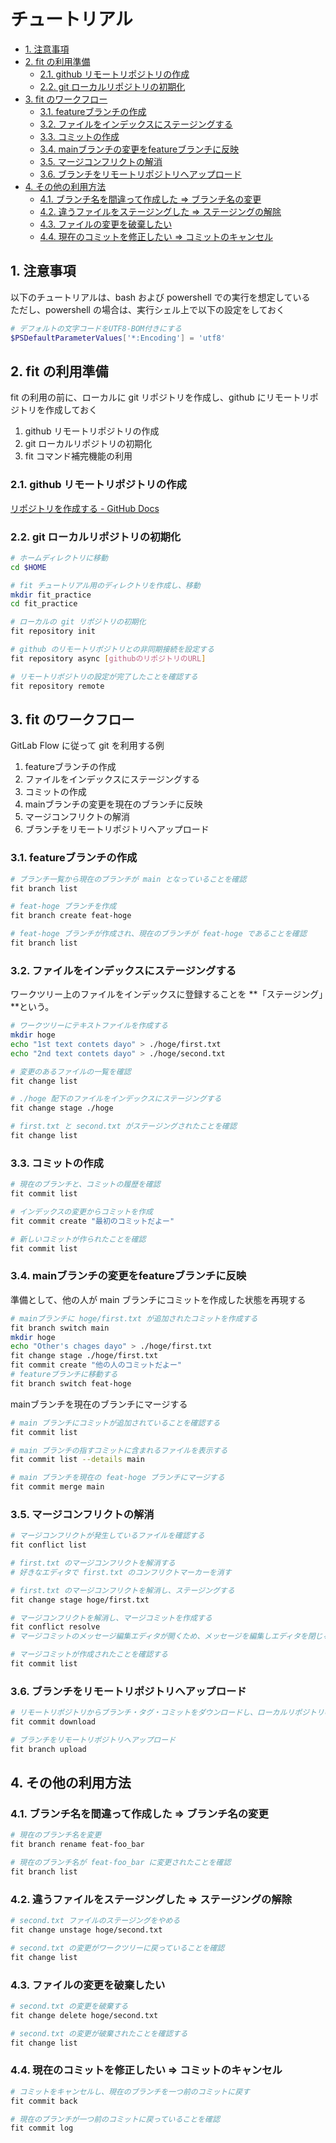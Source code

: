 # チュートリアル

- [1. 注意事項](#1-注意事項)
- [2. fit の利用準備](#2-fit-の利用準備)
  - [2.1. github リモートリポジトリの作成](#21-github-リモートリポジトリの作成)
  - [2.2. git ローカルリポジトリの初期化](#22-git-ローカルリポジトリの初期化)
- [3. fit のワークフロー](#3-fit-のワークフロー)
  - [3.1. featureブランチの作成](#31-featureブランチの作成)
  - [3.2. ファイルをインデックスにステージングする](#32-ファイルをインデックスにステージングする)
  - [3.3. コミットの作成](#33-コミットの作成)
  - [3.4. mainブランチの変更をfeatureブランチに反映](#34-mainブランチの変更をfeatureブランチに反映)
  - [3.5. マージコンフリクトの解消](#35-マージコンフリクトの解消)
  - [3.6. ブランチをリモートリポジトリへアップロード](#36-ブランチをリモートリポジトリへアップロード)
- [4. その他の利用方法](#4-その他の利用方法)
  - [4.1. ブランチ名を間違って作成した ⇒ ブランチ名の変更](#41-ブランチ名を間違って作成した--ブランチ名の変更)
  - [4.2. 違うファイルをステージングした ⇒ ステージングの解除](#42-違うファイルをステージングした--ステージングの解除)
  - [4.3. ファイルの変更を破棄したい](#43-ファイルの変更を破棄したい)
  - [4.4. 現在のコミットを修正したい ⇒ コミットのキャンセル](#44-現在のコミットを修正したい--コミットのキャンセル)


## 1. 注意事項

以下のチュートリアルは、bash および powershell での実行を想定している  
ただし、powershell の場合は、実行シェル上で以下の設定をしておく

```powershell
# デフォルトの文字コードをUTF8-BOM付きにする
$PSDefaultParameterValues['*:Encoding'] = 'utf8'
```

## 2. fit の利用準備

fit の利用の前に、ローカルに git リポジトリを作成し、github にリモートリポジトリを作成しておく

1. github リモートリポジトリの作成
2. git ローカルリポジトリの初期化
3. fit コマンド補完機能の利用

### 2.1. github リモートリポジトリの作成

[リポジトリを作成する - GitHub Docs](https://docs.github.com/ja/get-started/quickstart/create-a-repo)

### 2.2. git ローカルリポジトリの初期化

```bash
# ホームディレクトリに移動
cd $HOME
```
```bash
# fit チュートリアル用のディレクトリを作成し、移動
mkdir fit_practice
cd fit_practice
```
```bash
# ローカルの git リポジトリの初期化
fit repository init
```
```bash
# github のリモートリポジトリとの非同期接続を設定する
fit repository async [githubのリポジトリのURL]
```
```bash
# リモートリポジトリの設定が完了したことを確認する
fit repository remote
```

## 3. fit のワークフロー

GitLab Flow に従って git を利用する例

1. featureブランチの作成
2. ファイルをインデックスにステージングする
3. コミットの作成
4. mainブランチの変更を現在のブランチに反映
5. マージコンフリクトの解消
6. ブランチをリモートリポジトリへアップロード

### 3.1. featureブランチの作成

```bash
# ブランチ一覧から現在のブランチが main となっていることを確認
fit branch list
```
```bash
# feat-hoge ブランチを作成
fit branch create feat-hoge
```
```bash
# feat-hoge ブランチが作成され、現在のブランチが feat-hoge であることを確認
fit branch list
```

### 3.2. ファイルをインデックスにステージングする

ワークツリー上のファイルをインデックスに登録することを **「ステージング」**という。

```bash
# ワークツリーにテキストファイルを作成する
mkdir hoge
echo "1st text contets dayo" > ./hoge/first.txt
echo "2nd text contets dayo" > ./hoge/second.txt
```
```bash
# 変更のあるファイルの一覧を確認
fit change list
```
```bash
# ./hoge 配下のファイルをインデックスにステージングする
fit change stage ./hoge
```
```bash
# first.txt と second.txt がステージングされたことを確認
fit change list
```

### 3.3. コミットの作成

```bash
# 現在のブランチと、コミットの履歴を確認
fit commit list
```
```bash
# インデックスの変更からコミットを作成
fit commit create "最初のコミットだよー"
```
```bash
# 新しいコミットが作られたことを確認
fit commit list
```



### 3.4. mainブランチの変更をfeatureブランチに反映

準備として、他の人が main ブランチにコミットを作成した状態を再現する
```bash
# mainブランチに hoge/first.txt が追加されたコミットを作成する
fit branch switch main
mkdir hoge
echo "Other's chages dayo" > ./hoge/first.txt
fit change stage ./hoge/first.txt
fit commit create "他の人のコミットだよー"
# featureブランチに移動する
fit branch switch feat-hoge
```

mainブランチを現在のブランチにマージする
```bash
# main ブランチにコミットが追加されていることを確認する
fit commit list
```
```bash
# main ブランチの指すコミットに含まれるファイルを表示する
fit commit list --details main
```
```bash
# main ブランチを現在の feat-hoge ブランチにマージする
fit commit merge main
```

### 3.5. マージコンフリクトの解消

```bash
# マージコンフリクトが発生しているファイルを確認する
fit conflict list
```
```bash
# first.txt のマージコンフリクトを解消する
# 好きなエディタで first.txt のコンフリクトマーカーを消す
```
```bash
# first.txt のマージコンフリクトを解消し、ステージングする
fit change stage hoge/first.txt
```
```bash
# マージコンフリクトを解消し、マージコミットを作成する
fit conflict resolve
# マージコミットのメッセージ編集エディタが開くため、メッセージを編集しエディタを閉じる
```
```bash
# マージコミットが作成されたことを確認する
fit commit list
```

### 3.6. ブランチをリモートリポジトリへアップロード
```bash
# リモートリポジトリからブランチ・タグ・コミットをダウンロードし、ローカルリポジトリの状態を最新にする
fit commit download

# ブランチをリモートリポジトリへアップロード
fit branch upload
```

## 4. その他の利用方法

### 4.1. ブランチ名を間違って作成した ⇒ ブランチ名の変更

```bash
# 現在のブランチ名を変更
fit branch rename feat-foo_bar
```
```bash
# 現在のブランチ名が feat-foo_bar に変更されたことを確認
fit branch list
```

### 4.2. 違うファイルをステージングした ⇒ ステージングの解除

```bash
# second.txt ファイルのステージングをやめる
fit change unstage hoge/second.txt
```
```bash
# second.txt の変更がワークツリーに戻っていることを確認
fit change list
```

### 4.3. ファイルの変更を破棄したい

```bash
# second.txt の変更を破棄する
fit change delete hoge/second.txt
```
```bash
# second.txt の変更が破棄されたことを確認する
fit change list
```

### 4.4. 現在のコミットを修正したい ⇒ コミットのキャンセル

```bash
# コミットをキャンセルし、現在のブランチを一つ前のコミットに戻す
fit commit back
```
```bash
# 現在のブランチが一つ前のコミットに戻っていることを確認
fit commit log
```

